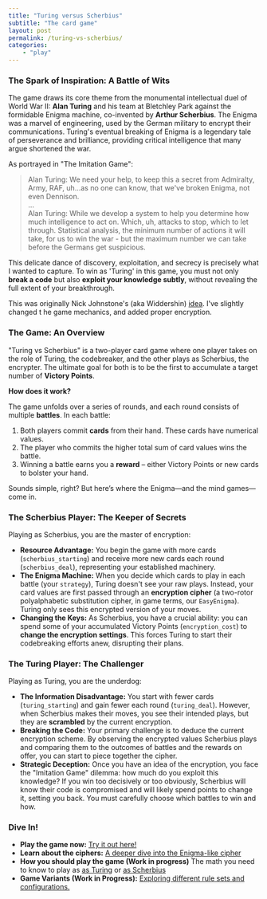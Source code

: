 ```yaml
---
title: "Turing versus Scherbius"
subtitle: "The card game"
layout: post
permalink: /turing-vs-scherbius/
categories:
    - "play"
---
```


### The Spark of Inspiration: A Battle of Wits

The game draws its core theme from the monumental intellectual duel of World War II: **Alan Turing** and his team at Bletchley Park against the formidable Enigma machine, co-invented by **Arthur Scherbius**. The Enigma was a marvel of engineering, used by the German military to encrypt their communications. Turing's eventual breaking of Enigma is a legendary tale of perseverance and brilliance, providing critical intelligence that many argue shortened the war.

As portrayed in "The Imitation Game":

> Alan Turing: We need your help, to keep this a secret from Admiralty, Army, RAF, uh...as no one can know, that we've broken Enigma, not even Dennison.<br>
> ...<br>
> Alan Turing: While we develop a system to help you determine how much intelligence to act on. Which, uh, attacks to stop, which to let through. Statistical analysis, the minimum number of actions it will take, for us to win the war - but the maximum number we can take before the Germans get suspicious.

This delicate dance of discovery, exploitation, and secrecy is precisely what I wanted to capture. To win as 'Turing' in this game, you must not only **break a code** but also **exploit your knowledge subtly**, without revealing the full extent of your breakthrough.

This was originally Nick Johnstone's (aka Widdershin) [idea](https://replit.com/@Widdershin/TuringVsScherbius#main.rb). I've slightly changed t he game mechanics, and added proper encryption.

### The Game: An Overview

"Turing vs Scherbius" is a two-player card game where one player takes on the role of Turing, the codebreaker, and the other plays as Scherbius, the encrypter. The ultimate goal for both is to be the first to accumulate a target number of **Victory Points**.

**How does it work?**

The game unfolds over a series of rounds, and each round consists of multiple **battles**. In each battle:

1.  Both players commit **cards** from their hand. These cards have numerical values.
2.  The player who commits the higher total sum of card values wins the battle.
3.  Winning a battle earns you a **reward** – either Victory Points or new cards to bolster your hand.

Sounds simple, right? But here’s where the Enigma—and the mind games—come in.

### The Scherbius Player: The Keeper of Secrets

Playing as Scherbius, you are the master of encryption:

*   **Resource Advantage:** You begin the game with more cards (`scherbius_starting`) and receive more new cards each round (`scherbius_deal`), representing your established machinery.
*   **The Enigma Machine:** When you decide which cards to play in each battle (your `strategy`), Turing doesn't see your raw plays. Instead, your card values are first passed through an **encryption cipher** (a two-rotor polyalphabetic substitution cipher, in game terms, our `EasyEnigma`). Turing only sees this encrypted version of your moves.
*   **Changing the Keys:** As Scherbius, you have a crucial ability: you can spend some of your accumulated Victory Points (`encryption_cost`) to **change the encryption settings**. This forces Turing to start their codebreaking efforts anew, disrupting their plans.

### The Turing Player: The Challenger

Playing as Turing, you are the underdog:

*   **The Information Disadvantage:** You start with fewer cards (`turing_starting`) and gain fewer each round (`turing_deal`). However, when Scherbius makes their moves, you see their intended plays, but they are **scrambled** by the current encryption.
*   **Breaking the Code:** Your primary challenge is to deduce the current encryption scheme. By observing the encrypted values Scherbius plays and comparing them to the outcomes of battles and the rewards on offer, you can start to piece together the cipher.
*   **Strategic Deception:** Once you have an idea of the encryption, you face the "Imitation Game" dilemma: how much do you exploit this knowledge? If you win too decisively or too obviously, Scherbius will know their code is compromised and will likely spend points to change it, setting you back. You must carefully choose which battles to win and how.

### Dive In!

*   **Play the game now:** [Try it out here!](https://tvs-flask-app-o57mjp3ibq-km.a.run.app/)
*   **Learn about the ciphers:** [A deeper dive into the Enigma-like cipher]({{site.baseurl}}/turing-vs-scherbius/enigma)
*   **How you should play the game (Work in progress)** The math you need to know to play as [as Turing]({{site.baseurl}}/turing-vs-scherbius/turing) or [as Scherbius]({{site.baseurl}}/turing-vs-scherbius/scherbius) 
*   **Game Variants (Work in Progress):** [Exploring different rule sets and configurations.]({{site.baseurl}}/turing-vs-scherbius/variants)